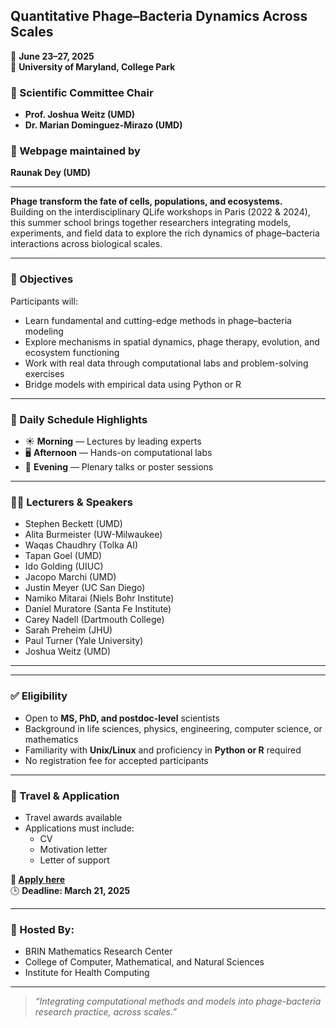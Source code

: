  
## **Quantitative Phage–Bacteria Dynamics Across Scales**

📍 **June 23–27, 2025**  
📍 **University of Maryland, College Park**

### 🧠 Scientific Committee Chair  
- **Prof. Joshua Weitz (UMD)**
- **Dr. Marian Dominguez-Mirazo (UMD)**

### 🧪 Webpage maintained by
**Raunak Dey (UMD)**

---

**Phage transform the fate of cells, populations, and ecosystems.**  
Building on the interdisciplinary QLife workshops in Paris (2022 & 2024), this summer school brings together researchers integrating models, experiments, and field data to explore the rich dynamics of phage–bacteria interactions across biological scales.

---

### 🎯 Objectives
Participants will:
- Learn fundamental and cutting-edge methods in phage–bacteria modeling
- Explore mechanisms in spatial dynamics, phage therapy, evolution, and ecosystem functioning
- Work with real data through computational labs and problem-solving exercises
- Bridge models with empirical data using Python or R

---

### 📅 Daily Schedule Highlights
- ☀️ **Morning** — Lectures by leading experts
- 🖥️ **Afternoon** — Hands-on computational labs
- 🌙 **Evening** — Plenary talks or poster sessions

---

### 👩‍🏫 Lecturers & Speakers
- Stephen Beckett (UMD)  
- Alita Burmeister (UW-Milwaukee)  
- Waqas Chaudhry (Tolka AI)  
- Tapan Goel (UMD)  
- Ido Golding (UIUC)  
- Jacopo Marchi (UMD)  
- Justin Meyer (UC San Diego)  
- Namiko Mitarai (Niels Bohr Institute)  
- Daniel Muratore (Santa Fe Institute)  
- Carey Nadell (Dartmouth College)  
- Sarah Preheim (JHU)  
- Paul Turner (Yale University)  
- Joshua Weitz (UMD)  

---



---

### ✅ Eligibility
- Open to **MS, PhD, and postdoc-level** scientists
- Background in life sciences, physics, engineering, computer science, or mathematics
- Familiarity with **Unix/Linux** and proficiency in **Python or R** required  
- No registration fee for accepted participants

---

### 🧳 Travel & Application
- Travel awards available  
- Applications must include:
  - CV
  - Motivation letter
  - Letter of support

**🔗 [Apply here](https://bit.ly/phageschool2025-umd)**  
🕒 **Deadline: March 21, 2025**

---

### 🧬 Hosted By:
- BRIN Mathematics Research Center  
- College of Computer, Mathematical, and Natural Sciences  
- Institute for Health Computing

---

> _“Integrating computational methods and models into phage-bacteria research practice, across scales.”_
